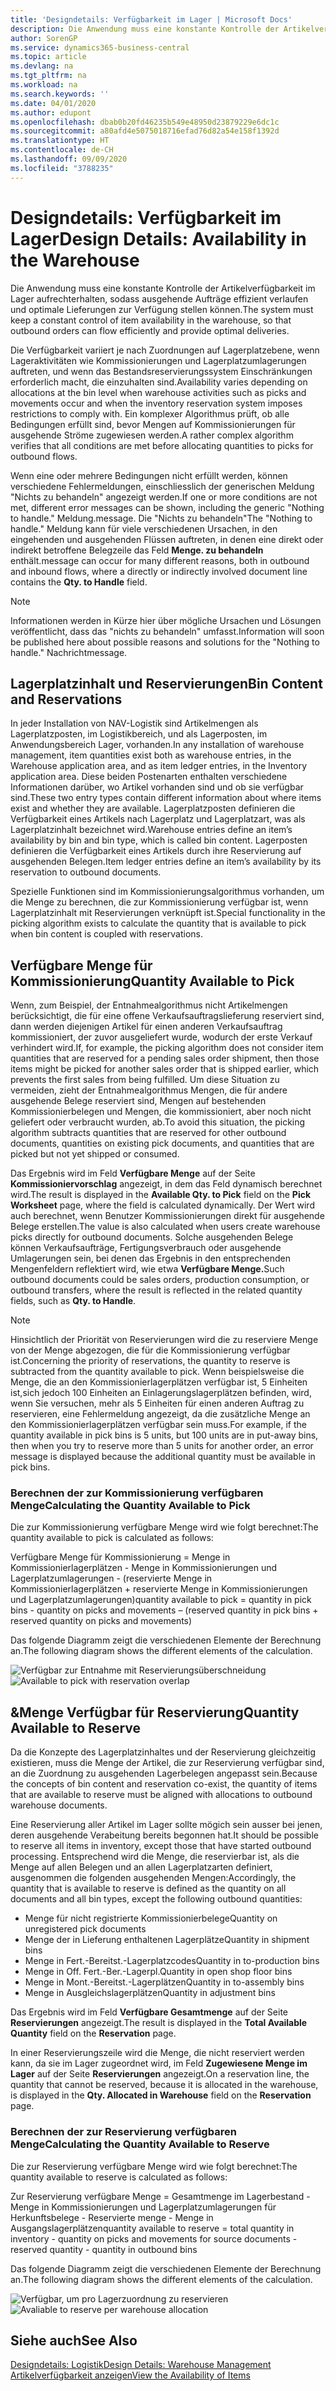 ```yaml
---
title: 'Designdetails: Verfügbarkeit im Lager | Microsoft Docs'
description: Die Anwendung muss eine konstante Kontrolle der Artikelverfügbarkeit im Lager aufrechterhalten, sodass ausgehende Aufträge effizient verlaufen und optimale Lieferungen zur Verfügung stellen können.
author: SorenGP
ms.service: dynamics365-business-central
ms.topic: article
ms.devlang: na
ms.tgt_pltfrm: na
ms.workload: na
ms.search.keywords: ''
ms.date: 04/01/2020
ms.author: edupont
ms.openlocfilehash: dbab0b20fd46235b549e48950d23879229e6dc1c
ms.sourcegitcommit: a80afd4e5075018716efad76d82a54e158f1392d
ms.translationtype: HT
ms.contentlocale: de-CH
ms.lasthandoff: 09/09/2020
ms.locfileid: "3788235"
---
```

# <a name="design-details-availability-in-the-warehouse"></a><span data-ttu-id="acf8f-103">Designdetails: Verfügbarkeit im Lager</span><span class="sxs-lookup"><span data-stu-id="acf8f-103">Design Details: Availability in the Warehouse</span></span>
<span data-ttu-id="acf8f-104">Die Anwendung muss eine konstante Kontrolle der Artikelverfügbarkeit im Lager aufrechterhalten, sodass ausgehende Aufträge effizient verlaufen und optimale Lieferungen zur Verfügung stellen können.</span><span class="sxs-lookup"><span data-stu-id="acf8f-104">The system must keep a constant control of item availability in the warehouse, so that outbound orders can flow efficiently and provide optimal deliveries.</span></span>  

<span data-ttu-id="acf8f-105">Die Verfügbarkeit variiert je nach Zuordnungen auf Lagerplatzebene, wenn Lageraktivitäten wie Kommissionierungen und Lagerplatzumlagerungen auftreten, und wenn das Bestandsreservierungssystem Einschränkungen erforderlich macht, die einzuhalten sind.</span><span class="sxs-lookup"><span data-stu-id="acf8f-105">Availability varies depending on allocations at the bin level when warehouse activities such as picks and movements occur and when the inventory reservation system imposes restrictions to comply with.</span></span> <span data-ttu-id="acf8f-106">Ein komplexer Algorithmus prüft, ob alle Bedingungen erfüllt sind, bevor Mengen auf Kommissionierungen für ausgehende Ströme zugewiesen werden.</span><span class="sxs-lookup"><span data-stu-id="acf8f-106">A rather complex algorithm verifies that all conditions are met before allocating quantities to picks for outbound flows.</span></span>

<span data-ttu-id="acf8f-107">Wenn eine oder mehrere Bedingungen nicht erfüllt werden, können verschiedene Fehlermeldungen, einschliesslich der generischen Meldung "Nichts zu behandeln" angezeigt werden.</span><span class="sxs-lookup"><span data-stu-id="acf8f-107">If one or more conditions are not met, different error messages can be shown, including the generic "Nothing to handle."</span></span> <span data-ttu-id="acf8f-108">Meldung.</span><span class="sxs-lookup"><span data-stu-id="acf8f-108">message.</span></span> <span data-ttu-id="acf8f-109">Die "Nichts zu behandeln"</span><span class="sxs-lookup"><span data-stu-id="acf8f-109">The "Nothing to handle."</span></span> <span data-ttu-id="acf8f-110">Meldung kann für viele verschiedenen Ursachen, in den eingehenden und ausgehenden Flüssen auftreten, in denen eine direkt oder indirekt betroffene Belegzeile das Feld **Menge. zu behandeln** enthält.</span><span class="sxs-lookup"><span data-stu-id="acf8f-110">message can occur for many different reasons, both in outbound and inbound flows, where a directly or indirectly involved document line contains the **Qty. to Handle** field.</span></span>

> [!NOTE]
> <span data-ttu-id="acf8f-111">Informationen werden in Kürze hier über mögliche Ursachen und Lösungen veröffentlicht, dass das "nichts zu behandeln" umfasst.</span><span class="sxs-lookup"><span data-stu-id="acf8f-111">Information will soon be published here about possible reasons and solutions for the "Nothing to handle."</span></span> <span data-ttu-id="acf8f-112">Nachricht</span><span class="sxs-lookup"><span data-stu-id="acf8f-112">message.</span></span>

## <a name="bin-content-and-reservations"></a><span data-ttu-id="acf8f-113">Lagerplatzinhalt und Reservierungen</span><span class="sxs-lookup"><span data-stu-id="acf8f-113">Bin Content and Reservations</span></span>  
 <span data-ttu-id="acf8f-114">In jeder Installation von NAV-Logistik sind Artikelmengen als Lagerplatzposten, im Logistikbereich, und als Lagerposten, im Anwendungsbereich Lager, vorhanden.</span><span class="sxs-lookup"><span data-stu-id="acf8f-114">In any installation of warehouse management, item quantities exist both as warehouse entries, in the Warehouse application area, and as item ledger entries, in the Inventory application area.</span></span> <span data-ttu-id="acf8f-115">Diese beiden Postenarten enthalten verschiedene Informationen darüber, wo Artikel vorhanden sind und ob sie verfügbar sind.</span><span class="sxs-lookup"><span data-stu-id="acf8f-115">These two entry types contain different information about where items exist and whether they are available.</span></span> <span data-ttu-id="acf8f-116">Lagerplatzposten definieren die Verfügbarkeit eines Artikels nach Lagerplatz und Lagerplatzart, was als Lagerplatzinhalt bezeichnet wird.</span><span class="sxs-lookup"><span data-stu-id="acf8f-116">Warehouse entries define an item’s availability by bin and bin type, which is called bin content.</span></span> <span data-ttu-id="acf8f-117">Lagerposten definieren die Verfügbarkeit eines Artikels durch ihre Reservierung auf ausgehenden Belegen.</span><span class="sxs-lookup"><span data-stu-id="acf8f-117">Item ledger entries define an item’s availability by its reservation to outbound documents.</span></span>  

 <span data-ttu-id="acf8f-118">Spezielle Funktionen sind im Kommissionierungsalgorithmus vorhanden, um die Menge zu berechnen, die zur Kommissionierung verfügbar ist, wenn Lagerplatzinhalt mit Reservierungen verknüpft ist.</span><span class="sxs-lookup"><span data-stu-id="acf8f-118">Special functionality in the picking algorithm exists to calculate the quantity that is available to pick when bin content is coupled with reservations.</span></span>  

## <a name="quantity-available-to-pick"></a><span data-ttu-id="acf8f-119">Verfügbare Menge für Kommissionierung</span><span class="sxs-lookup"><span data-stu-id="acf8f-119">Quantity Available to Pick</span></span>  
 <span data-ttu-id="acf8f-120">Wenn, zum Beispiel, der Entnahmealgorithmus nicht Artikelmengen berücksichtigt, die für eine offene Verkaufsauftragslieferung reserviert sind, dann werden diejenigen Artikel für einen anderen Verkaufsauftrag kommissioniert, der zuvor ausgeliefert wurde, wodurch der erste Verkauf verhindert wird.</span><span class="sxs-lookup"><span data-stu-id="acf8f-120">If, for example, the picking algorithm does not consider item quantities that are reserved for a pending sales order shipment, then those items might be picked for another sales order that is shipped earlier, which prevents the first sales from being fulfilled.</span></span> <span data-ttu-id="acf8f-121">Um diese Situation zu vermeiden, zieht der Entnahmealgorithmus Mengen, die für andere ausgehende Belege reserviert sind, Mengen auf bestehenden Kommissionierbelegen und Mengen, die kommissioniert, aber noch nicht geliefert oder verbraucht wurden, ab.</span><span class="sxs-lookup"><span data-stu-id="acf8f-121">To avoid this situation, the picking algorithm subtracts quantities that are reserved for other outbound documents, quantities on existing pick documents, and quantities that are picked but not yet shipped or consumed.</span></span>  

 <span data-ttu-id="acf8f-122">Das Ergebnis wird im Feld **Verfügbare Menge** auf der Seite **Kommissioniervorschlag** angezeigt, in dem das Feld dynamisch berechnet wird.</span><span class="sxs-lookup"><span data-stu-id="acf8f-122">The result is displayed in the **Available Qty. to Pick** field on the **Pick Worksheet** page, where the field is calculated dynamically.</span></span> <span data-ttu-id="acf8f-123">Der Wert wird auch berechnet, wenn Benutzer Kommissionierungen direkt für ausgehende Belege erstellen.</span><span class="sxs-lookup"><span data-stu-id="acf8f-123">The value is also calculated when users create warehouse picks directly for outbound documents.</span></span> <span data-ttu-id="acf8f-124">Solche ausgehenden Belege können Verkaufsaufträge, Fertigungsverbrauch oder ausgehende Umlagerungen sein, bei denen das Ergebnis in den entsprechenden Mengenfeldern reflektiert wird, wie etwa **Verfügbare Menge.**</span><span class="sxs-lookup"><span data-stu-id="acf8f-124">Such outbound documents could be sales orders, production consumption, or outbound transfers, where the result is reflected in the related quantity fields, such as **Qty. to Handle**.</span></span>  

> [!NOTE]  
>  <span data-ttu-id="acf8f-125">Hinsichtlich der Priorität von Reservierungen wird die zu reserviere Menge von der Menge abgezogen, die für die Kommissionierung verfügbar ist.</span><span class="sxs-lookup"><span data-stu-id="acf8f-125">Concerning the priority of reservations, the quantity to reserve is subtracted from the quantity available to pick.</span></span> <span data-ttu-id="acf8f-126">Wenn beispielsweise die Menge, die an den Kommissionierlagerplätzen verfügbar ist, 5 Einheiten ist,sich jedoch 100 Einheiten an Einlagerungslagerplätzen befinden, wird, wenn Sie versuchen, mehr als 5 Einheiten für einen anderen Auftrag zu reservieren, eine Fehlermeldung angezeigt, da die zusätzliche Menge an den Kommissionierlagerplätzen verfügbar sein muss.</span><span class="sxs-lookup"><span data-stu-id="acf8f-126">For example, if the quantity available in pick bins is 5 units, but 100 units are in put-away bins, then when you try to reserve more than 5 units for another order, an error message is displayed because the additional quantity must be available in pick bins.</span></span>  

### <a name="calculating-the-quantity-available-to-pick"></a><span data-ttu-id="acf8f-127">Berechnen der zur Kommissionierung verfügbaren Menge</span><span class="sxs-lookup"><span data-stu-id="acf8f-127">Calculating the Quantity Available to Pick</span></span>  
 <span data-ttu-id="acf8f-128">Die zur Kommissionierung verfügbare Menge wird wie folgt berechnet:</span><span class="sxs-lookup"><span data-stu-id="acf8f-128">The quantity available to pick is calculated as follows:</span></span>  

 <span data-ttu-id="acf8f-129">Verfügbare Menge für Kommissionierung = Menge in Kommissionierlagerplätzen - Menge in Kommissionierungen und Lagerplatzumlagerungen - (reservierte Menge in Kommissionierlagerplätzen + reservierte Menge in Kommissionierungen und Lagerplatzumlagerungen)</span><span class="sxs-lookup"><span data-stu-id="acf8f-129">quantity available to pick = quantity in pick bins - quantity on picks and movements – (reserved quantity in pick bins + reserved quantity on picks and movements)</span></span>  

 <span data-ttu-id="acf8f-130">Das folgende Diagramm zeigt die verschiedenen Elemente der Berechnung an.</span><span class="sxs-lookup"><span data-stu-id="acf8f-130">The following diagram shows the different elements of the calculation.</span></span>  

 <span data-ttu-id="acf8f-131">![Verfügbar zur Entnahme mit Reservierungsüberschneidung](media/design_details_warehouse_management_availability_2.png "Verfügbar zur Entnahme mit Reservierungsüberschneidung")</span><span class="sxs-lookup"><span data-stu-id="acf8f-131">![Available to pick with reservation overlap](media/design_details_warehouse_management_availability_2.png "Available to pick with reservation overlap")</span></span>  

## <a name="quantity-available-to-reserve"></a><span data-ttu-id="acf8f-132">&Menge Verfügbar für Reservierung</span><span class="sxs-lookup"><span data-stu-id="acf8f-132">Quantity Available to Reserve</span></span>  
 <span data-ttu-id="acf8f-133">Da die Konzepte des Lagerplatzinhaltes und der Reservierung gleichzeitig existieren, muss die Menge der Artikel, die zur Reservierung verfügbar sind, an die Zuordnung zu ausgehenden Lagerbelegen angepasst sein.</span><span class="sxs-lookup"><span data-stu-id="acf8f-133">Because the concepts of bin content and reservation co-exist, the quantity of items that are available to reserve must be aligned with allocations to outbound warehouse documents.</span></span>  

 <span data-ttu-id="acf8f-134">Eine Reservierung aller Artikel im Lager sollte mögich sein ausser bei jenen, deren ausgehende Verabeitung bereits begonnen hat.</span><span class="sxs-lookup"><span data-stu-id="acf8f-134">It should be possible to reserve all items in inventory, except those that have started outbound processing.</span></span> <span data-ttu-id="acf8f-135">Entsprechend wird die Menge, die reservierbar ist, als die Menge auf allen Belegen und an allen Lagerplatzarten definiert, ausgenommen die folgenden ausgehenden Mengen:</span><span class="sxs-lookup"><span data-stu-id="acf8f-135">Accordingly, the quantity that is available to reserve is defined as the quantity on all documents and all bin types, except the following outbound quantities:</span></span>  

-   <span data-ttu-id="acf8f-136">Menge für nicht registrierte Kommissionierbelege</span><span class="sxs-lookup"><span data-stu-id="acf8f-136">Quantity on unregistered pick documents</span></span>  
-   <span data-ttu-id="acf8f-137">Menge der in Lieferung enthaltenen Lagerplätze</span><span class="sxs-lookup"><span data-stu-id="acf8f-137">Quantity in shipment bins</span></span>  
-   <span data-ttu-id="acf8f-138">Menge in Fert.-Bereitst.-Lagerplatzcodes</span><span class="sxs-lookup"><span data-stu-id="acf8f-138">Quantity in to-production bins</span></span>  
-   <span data-ttu-id="acf8f-139">Menge in Off. Fert.-Ber.-Lagerpl.</span><span class="sxs-lookup"><span data-stu-id="acf8f-139">Quantity in open shop floor bins</span></span>  
-   <span data-ttu-id="acf8f-140">Menge in Mont.-Bereitst.-Lagerplätzen</span><span class="sxs-lookup"><span data-stu-id="acf8f-140">Quantity in to-assembly bins</span></span>  
-   <span data-ttu-id="acf8f-141">Menge in Ausgleichslagerplätzen</span><span class="sxs-lookup"><span data-stu-id="acf8f-141">Quantity in adjustment bins</span></span>  

 <span data-ttu-id="acf8f-142">Das Ergebnis wird im Feld **Verfügbare Gesamtmenge** auf der Seite **Reservierungen** angezeigt.</span><span class="sxs-lookup"><span data-stu-id="acf8f-142">The result is displayed in the **Total Available Quantity** field on the **Reservation** page.</span></span>  

 <span data-ttu-id="acf8f-143">In einer Reservierungszeile wird die Menge, die nicht reserviert werden kann, da sie im Lager zugeordnet wird, im Feld **Zugewiesene Menge im Lager** auf der Seite **Reservierungen** angezeigt.</span><span class="sxs-lookup"><span data-stu-id="acf8f-143">On a reservation line, the quantity that cannot be reserved, because it is allocated in the warehouse, is displayed in the **Qty. Allocated in Warehouse** field on the **Reservation** page.</span></span>  

### <a name="calculating-the-quantity-available-to-reserve"></a><span data-ttu-id="acf8f-144">Berechnen der zur Reservierung verfügbaren Menge</span><span class="sxs-lookup"><span data-stu-id="acf8f-144">Calculating the Quantity Available to Reserve</span></span>  
 <span data-ttu-id="acf8f-145">Die zur Reservierung verfügbare Menge wird wie folgt berechnet:</span><span class="sxs-lookup"><span data-stu-id="acf8f-145">The quantity available to reserve is calculated as follows:</span></span>  

 <span data-ttu-id="acf8f-146">Zur Reservierung verfügbare Menge = Gesamtmenge im Lagerbestand - Menge in Kommissionierungen und Lagerplatzumlagerungen für Herkunftsbelege - Reservierte menge - Menge in Ausgangslagerplätzen</span><span class="sxs-lookup"><span data-stu-id="acf8f-146">quantity available to reserve = total quantity in inventory - quantity on picks and movements for source documents - reserved quantity - quantity in outbound bins</span></span>  

 <span data-ttu-id="acf8f-147">Das folgende Diagramm zeigt die verschiedenen Elemente der Berechnung an.</span><span class="sxs-lookup"><span data-stu-id="acf8f-147">The following diagram shows the different elements of the calculation.</span></span>  

 <span data-ttu-id="acf8f-148">![Verfügbar, um pro Lagerzuordnung zu reservieren](media/design_details_warehouse_management_availability_3.png "Verfügbar, um pro Lagerzuordnung zu reservieren")</span><span class="sxs-lookup"><span data-stu-id="acf8f-148">![Avaliable to reserve per warehouse allocation](media/design_details_warehouse_management_availability_3.png "Avaliable to reserve per warehouse allocation")</span></span>  

## <a name="see-also"></a><span data-ttu-id="acf8f-149">Siehe auch</span><span class="sxs-lookup"><span data-stu-id="acf8f-149">See Also</span></span>  
 [<span data-ttu-id="acf8f-150">Designdetails: Logistik</span><span class="sxs-lookup"><span data-stu-id="acf8f-150">Design Details: Warehouse Management</span></span>](design-details-warehouse-management.md)  
 [<span data-ttu-id="acf8f-151">Artikelverfügbarkeit anzeigen</span><span class="sxs-lookup"><span data-stu-id="acf8f-151">View the Availability of Items</span></span>](inventory-how-availability-overview.md)
